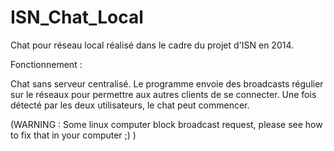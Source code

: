 # ISN_Chat_Local
Chat pour réseau local réalisé dans le cadre du projet d'ISN en 2014.

Fonctionnement : 

Chat sans serveur centralisé. 
Le programme envoie des broadcasts régulier sur le réseaux pour permettre aux autres clients de se connecter.
Une fois détecté par les deux utilisateurs, le chat peut commencer.

(WARNING : Some linux computer block broadcast request, please see how to fix that in your computer ;) )
